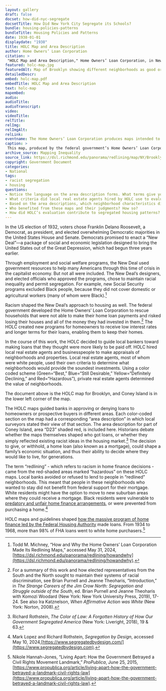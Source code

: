 ```yaml
--- 
layout: gallery
draft: false
docset: how-did-nyc-segregate
docsetTitle: How Did New York City Segregate its Schools?
bundle: housing-policies-patterns
bundleTitle: Housing Policies and Patterns
date: 1938-01-01
displaydate: "1938"
title: HOLC Map and Area Description
author: Home Owners’ Loan Corporation
citation: >
 "HOLC Map and Area Description," Home Owners’ Loan Corporation, in New York City Civil Rights History Project, Accessed: [Month Day, Year], https://nyccivilrightshistory.org/gallery/holc-map.
featured: holc-map.jpg
featuredAlt: Map of Brooklyn showing different neighborhoods as good or bad investments
detailedDescr: 
embed: holc-map.pdf
embedTitle: HOLC Map and Area Description
text: holc-map
mapembed: 
audio: 
audioTitle: 
audioTranscript: 
video: 
videoTitle: 
relTitle: 
relImg: 
relImgAlt: 
relLink: 
eventname: The Home Owners’ Loan Corporation produces maps intended to guide how banks make loans for home purchases. 
caption: >
 This map, produced by the federal government’s Home Owners’ Loan Corporation, marked white and middle-class areas of Brooklyn as good investments for home loans, and areas with Black, Jewish, and “foreign” residents as ones that banks should avoid lending to. To zoom in, [click here](https://dsl.richmond.edu/panorama/redlining/map/NY/Brooklyn/area_descriptions/D23#loc=12/40.6319/-73.9392).
archive_source: Mapping Inequality
source_link: https://dsl.richmond.edu/panorama/redlining/map/NY/Brooklyn/area_descriptions/D23#loc=12/40.6319/-73.9392
copyright: Government Document
categories: 
- National
tags: 
- racist segregation
- housing
questions: 
- Notice the language on the area description forms. What terms give you a sense of how the HOLC (who made the forms) and local white real estate agents and business people (who filled them out) thought about the communities they were describing? 
- What criteria did local real estate agents hired by HOLC use to evaluate neighborhoods?
- Based on the area descriptions, which neighborhood characteristics did HOLC value? What groups of people did HOLC value and devalue?
- Who benefited from these maps and their judgments? How so? 
- How did HOLC’s evaluation contribute to segregated housing patterns?
--- 
```


In the US election of 1932, voters chose Franklin Delano Roosevelt, a Democrat, as president, and elected overwhelming Democratic majorities in the United States House and Senate. Democrats promised to enact a “New Deal”—a package of social and economic legislation designed to bring the United States out of the Great Depression, which had begun three years earlier.

Through employment and social welfare programs, the New Deal used government resources to help many Americans through this time of crisis in the capitalist economy. But not all were included. The New Deal’s designers, and elected officials who approved the programs, chose to maintain racial inequality and permit segregation. For example, new Social Security programs excluded Black people, because they did not cover domestic or agricultural workers (many of whom were Black).[^1]

Racism shaped the New Deal’s approach to housing as well. The federal government developed the Home Owners’ Loan Corporation to rescue households that were not able to make their home loan payments and risked losing their houses and all of the money they had invested in them.[^2] The HOLC created new programs for homeowners to receive low interest rates and longer terms for their loans, enabling them to keep their homes.

In the course of this work, the HOLC decided to guide local bankers toward making loans that they thought were more likely to be paid off. HOLC hired local real estate agents and businesspeople to make appraisals of neighborhoods and properties. Local real estate agents, most of whom were white people, used their own criteria to determine what neighborhoods would provide the soundest investments. Using a color coded scheme (Green=“Best,” Blue=“Still Desirable,” Yellow=“Definitely Declining,” and Red=“Hazardous”), private real estate agents determined the value of neighborhoods.

The document above is the HOLC map for Brooklyn, and Coney Island is in the lower left corner of the map.

The HOLC maps guided banks in approving or denying loans to homeowners or prospective buyers in different areas. Each color-coded section on the map had a corresponding “area description” in which local surveyors stated their view of that section. The area description for part of Coney Island, area “D23” shaded red, is included here. Historians debate whether the maps themselves shaped who got loans, or whether they simply reflected existing racist ideas in the housing market.[^3] The decision to give, or withhold, a home loan (also known as a mortgage), could shape a family’s economic situation, and thus their ability to decide where they would like to live, for generations.

The term “redlining” - which refers to racism in home finance decisions - came from the red-shaded areas marked “hazardous” on these HOLC maps. Local banks avoided or refused to lend to people in “redlined” neighborhoods. This meant that people in these neighborhoods who wanted to stay did not benefit from federal support for their mortgage. White residents might have the option to move to new suburban areas where they could receive a mortgage. Black residents were vulnerable to [predatory and unfair home finance arrangements](https://www.theatlantic.com/magazine/archive/2014/06/the-case-for-reparations/361631/), or were prevented from purchasing a home.[^4]  

HOLC maps and guidelines shaped [how the massive program of home finance led by the Federal Housing Authority](https://dsl.richmond.edu/panorama/redlining/) made loans. From 1934 to 1968, more than 98% of FHA loans went to white home purchasers.[^5]

[^1]: Todd M. Michney, “How and Why the Home Owners’ Loan Corporation Made Its Redlining Maps,” accessed May 31, 2024, [https://dsl.richmond.edu/panorama/redlining/howandwhy](https://dsl.richmond.edu/panorama/redlining/howandwhy).

[^2]: For a summary of this work and how elected representatives from the South and the North sought to maintain their systems of racial discrimination, see Brian Purnell and Jeanne Theoharis, “Introduction,” in *The Strange Careers of the Jim Crow North: Segregation and Struggle outside of the South*, ed. Brian Purnell and Jeanne Theoharis with Komozi Woodard (New York: New York University Press, 2019), 17-24. See also Ira Katznelson, *When Affirmative Action was White* (New York: Norton, 2008).

[^3]: Richard Rothstein, *The Color of Law: A Forgotten History of How Our Government Segregated America* (New York: Liveright, 2018), 19 & 63.

[^4]: Mark Lopez and Richard Rothstein, *Segregation by Design*, accessed May 10, 2024,[https://www.segregatedbydesign.com/](https://www.segregatedbydesign.com).

[^5]: Nikole Hannah-Jones, “Living Apart: How the Government Betrayed a Civil Rights Movement Landmark,” *ProPublica*, June 25, 2015, [https://www.propublica.org/article/living-apart-how-the-government-betrayed-a-landmark-civil-rights-law](https://www.propublica.org/article/living-apart-how-the-government-betrayed-a-landmark-civil-rights-law).
